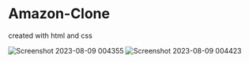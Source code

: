 # Amazon-Clone
created with html and css

![Screenshot 2023-08-09 004355](https://github.com/aryanpatel07/Amazon-Clone/assets/57474638/aabbb506-3a94-4a6e-8970-7aababbf1b4c)
![Screenshot 2023-08-09 004423](https://github.com/aryanpatel07/Amazon-Clone/assets/57474638/5bc82efc-aef3-47d7-a2ff-87d1bc283a48)

